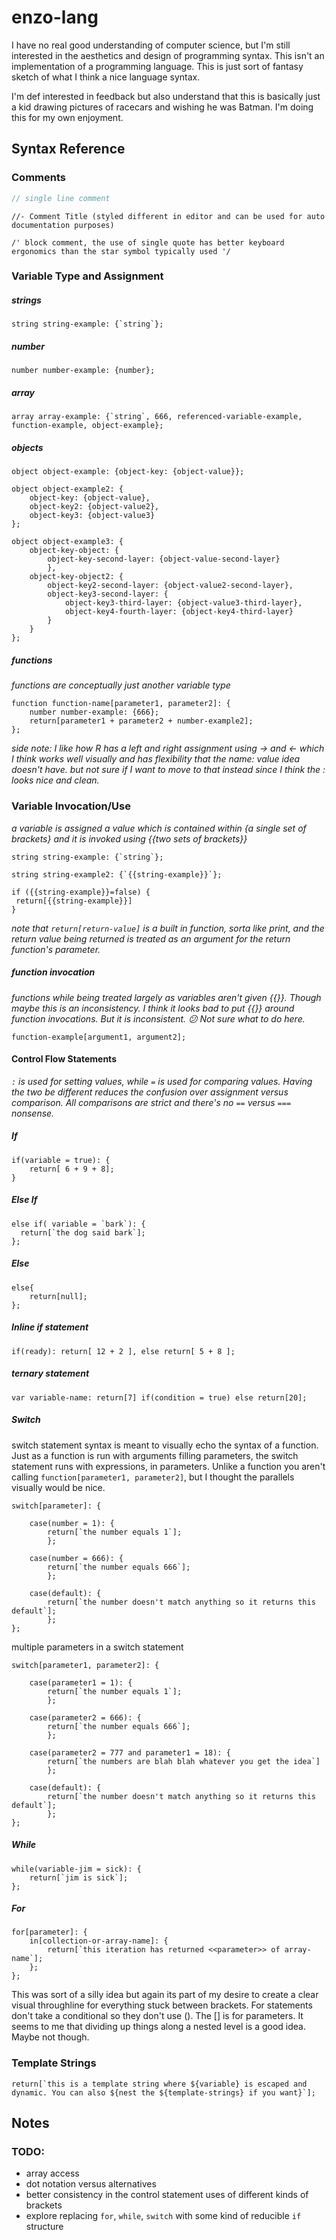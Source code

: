 # enzo-lang

I have no real good understanding of computer science, but I'm still interested in the aesthetics and design of programming syntax. This isn't an implementation of a programming language. This is just sort of fantasy sketch of what I think a nice language syntax. 



I'm def interested in feedback but also understand that this is basically just a kid drawing pictures of racecars and wishing he was Batman. I'm doing this for my own enjoyment. 



## Syntax Reference

### Comments

```javascript
// single line comment
```

```
//- Comment Title (styled different in editor and can be used for auto documentation purposes)
```

``` 
/' block comment, the use of single quote has better keyboard ergonomics than the star symbol typically used '/
```



### Variable Type and Assignment

##### strings

```
string string-example: {`string`};
```

##### number

```
number number-example: {number};
```

##### array

```
array array-example: {`string`, 666, referenced-variable-example, function-example, object-example};
```

##### objects

```
object object-example: {object-key: {object-value}};
```

```
object object-example2: {
	object-key: {object-value},
	object-key2: {object-value2},
	object-key3: {object-value3}
};
```

```
object object-example3: {
	object-key-object: {
		object-key-second-layer: {object-value-second-layer}
		}, 
	object-key-object2: {
		object-key2-second-layer: {object-value2-second-layer},
		object-key3-second-layer: {
			object-key3-third-layer: {object-value3-third-layer},
			object-key4-fourth-layer: {object-key4-third-layer}
		}
	}
};
```

##### functions

*functions are conceptually just another variable type*

```
function function-name[parameter1, parameter2]: {
	number number-example: {666};
	return[parameter1 + parameter2 + number-example2];
};
```

*side note: I like how R has a left and right assignment using -> and <- which I think works well visually and has  flexibility that the name: value idea doesn't have. but not sure if I want to move to that instead since I think the : looks nice and clean.* 

### Variable Invocation/Use

*a variable is assigned a value which is contained within {a single set of brackets} and it is invoked using {{two sets of brackets}}*

```
string string-example: {`string`};

string string-example2: {`{{string-example}}`};

if ({{string-example}}=false) {
 return[{{string-example}}]
}
```

*note that `return[return-value]` is a built in function, sorta like print, and the return value being returned is treated as an argument for the return function's parameter.* 

##### function invocation

*functions while being treated largely as variables aren't given {{}}. Though maybe this is an inconsistency. I think it looks bad to put {{}} around function invocations. But it is inconsistent. 😕 Not sure what to do here.*

```
function-example[argument1, argument2];
```

#### Control Flow Statements

 *`:` is used for setting values, while `=` is used for comparing values. Having the two be different reduces the confusion over assignment versus comparison. All comparisons are strict and there's no `==` versus `===` nonsense.*

##### If

```
if(variable = true): {
	return[ 6 + 9 + 8];
}
```

##### Else If

``` 
else if( variable = `bark`): {
  return[`the dog said bark`];
};
```

##### Else

```
else{
	return[null];
};
```

##### Inline if statement

```
if(ready): return[ 12 + 2 ], else return[ 5 + 8 ];
```

##### ternary statement

```
var variable-name: return[7] if(condition = true) else return[20]; 
```

##### Switch

switch statement syntax is meant to visually echo the syntax of a function. Just as a function is run with arguments filling parameters, the switch statement runs with expressions, in parameters. Unlike a function you aren't calling `function[parameter1, parameter2]`, but I thought the parallels visually would be nice. 

```
switch[parameter]: {

    case(number = 1): {
    	return[`the number equals 1`];
    	};
    	
    case(number = 666): {
    	return[`the number equals 666`];
    	};
    	
    case(default): {
    	return[`the number doesn't match anything so it returns this default`];
    	};
};
```

multiple parameters in a switch statement

```
switch[parameter1, parameter2]: {

    case(parameter1 = 1): {
    	return[`the number equals 1`];
    	};
    	
    case(parameter2 = 666): {
    	return[`the number equals 666`];
    	};
    	
    case(parameter2 = 777 and parameter1 = 18): {
    	return[`the numbers are blah blah whatever you get the idea`]
        };
    	
    case(default): {
    	return[`the number doesn't match anything so it returns this default`];
    	};
};
```



##### While

```
while(variable-jim = sick): {
	return[`jim is sick`];
};
```



##### For 

```
for[parameter]: {
	in[collection-or-array-name]: {
		return[`this iteration has returned <<parameter>> of array-name`];
	};
};
```

This was sort of a silly idea but again its part of my desire to create a clear visual throughline for everything stuck between brackets. For statements don't take a conditional so they don't use (). The [] is for parameters. It seems to me that dividing up things along a nested level is a good idea. Maybe not though. 

### Template Strings

```
return[`this is a template string where ${variable} is escaped and dynamic. You can also ${nest the ${template-strings} if you want}`];
```

## Notes

### TODO:

- array access
- dot notation versus alternatives
- better consistency in the control statement uses of different kinds of brackets
- explore replacing `for`, `while`, `switch` with some kind of reducible `if` structure 